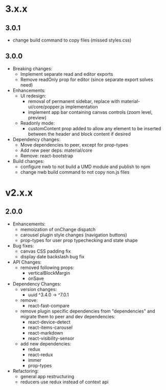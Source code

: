 # 3.x.x

## 3.0.1
* change build command to copy files (missed styles.css)

## 3.0.0
* Breaking changes:
    * Implement separate read and editor exports
    * Remove readOnly prop for editor (since separate export solves need)
* Enhancements:
    * UI redesign:
        * removal of permanent sidebar, replace with material-ui/core/popper.js implementation
        * implement app bar containing canvas controls (zoom level, preview)
    * Readonly mode: 
        * customContent prop added to allow any element to be inserted between the header and block content if desired
* Dependency changes:
    * Move dependencies to peer, except for prop-types
    * Add new peer deps: material/core
    * Remove: react-bootstrap
* Build changes:
    * configure nwb to not build a UMD module and publish to npm
    * change nwb build command to not copy non.js files

# v2.x.x

## 2.0.0
* Enhancements:
    * memoization of onChange dispatch
    * carousel plugin style changes (navigation buttons)
    * prop-types for user prop typechecking and state shape
* Bug fixes:
    * canvas CSS padding fix
    * display date backslash bug fix
* API Changes:
    * removed following props:
        * verticalBlockMargin
        * onSave
* Dependency Changes:
    * version changes:
        * uuid ^3.4.0 -> ^7.0.1
    * remove:
        * react-fast-compare
    * remove plugin specific dependencies from "dependencies" and migrate them to peer and dev dependencies:
        * react-device-detect
        * react-items-carousel
        * react-markdown
        * react-visibility-sensor
    * add new dependencies:
        * redux
        * react-redux
        * immer
        * prop-types
* Refactoring:
    * general app restructuring
    * reducers use redux instead of context api
    
